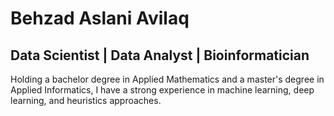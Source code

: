 
# Behzad Aslani Avilaq

## Data Scientist | Data Analyst | Bioinformatician
Holding a bachelor degree in Applied Mathematics and a master's degree in Applied Informatics, I have a strong experience in machine learning, deep learning, and heuristics approaches.
